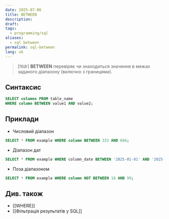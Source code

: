 ```yaml
---
date: 2025-07-06
title: BETWEEN
description: 
draft: 
tags:
  - programming/sql
aliases:
  - sql between
permalink: sql-between
lang: uk
---
```


> [!tldr]
> **BETWEEN** перевіряє чи знаходиться значення в межах заданого діапазону (включно з границями).

## Синтаксис

```sql
SELECT columns FROM table_name
WHERE column BETWEEN value1 AND value2;
```

## Приклади

- Числовий діапазон

```sql
SELECT * FROM example WHERE column BETWEEN 333 AND 666;
```

- Діапазон дат

```sql
SELECT * FROM example WHERE column_date BETWEEN '2025-01-01' AND '2025-12-31';
```

- Поза діапазоном

```sql
SELECT * FROM example WHERE column NOT BETWEEN 18 AND 99;
```

## Див. також

- [[WHERE]]
- [[Фільтрація результатів у SQL]]